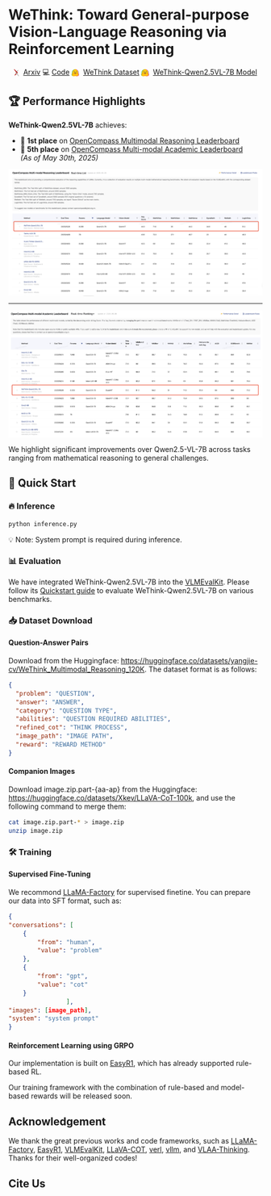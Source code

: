 
# WeThink: Toward General-purpose Vision-Language Reasoning via Reinforcement Learning


<p align="center">
  <img src="./assets/ar.svg" alt="Arxiv Logo" style="height: 1em; vertical-align: middle; margin-right: 0.3em;">
  <a href="" target="_blank">Arxiv</a>  
  💻  <a href="https://github.com/yangjie-cv/WeThink" target="_blank">Code</a>  
    <img src="./assets/hg.svg" alt="Hugging Face Logo" style="height: 1em; vertical-align: middle; margin-right: 0.3em;">
  <a href="https://huggingface.co/datasets/yangjie-cv/WeThink_Multimodal_Reasoning_120K" target="_blank">WeThink Dataset</a>  
    <img src="./assets/hg.svg" alt="Hugging Face Logo" style="height: 1em; vertical-align: middle; margin-right: 0.3em;">
  <a href="https://huggingface.co/yangjie-cv/WeThink-Qwen2.5VL-7B" target="_blank">WeThink-Qwen2.5VL-7B Model</a>  

</p>



## 🏆 Performance Highlights
**WeThink-Qwen2.5VL-7B** achieves:
- 🥇 **1st place** on [OpenCompass Multimodal Reasoning Leaderboard](https://rank.opencompass.org.cn/leaderboard-multimodal-reasoning/?m=REALTIME)
- 🏅 **5th place** on [OpenCompass Multi-modal Academic Leaderboard](https://rank.opencompass.org.cn/leaderboard-multimodal/?m=REALTIME)  
*(As of May 30th, 2025)*


<img src="assets/reasoning_leaderboard_highlight.png" width = "640" alt="pipeline" align=center />

-----

<img src="assets/academic_leaderborad_highlight.png" width = "640" alt="pipeline" align=center />


We highlight significant improvements over Qwen2.5-VL-7B across tasks ranging from mathematical reasoning to general challenges.

## 🚀 Quick Start
### 🔥 Inference
```bash
python inference.py
```
💡 ​​Note​​: System prompt is required during inference. 

### 📊 Evaluation
We have integrated WeThink-Qwen2.5VL-7B into the [VLMEvalKit](https://github.com/open-compass/VLMEvalKit). Please follow its [Quickstart guide](https://github.com/open-compass/VLMEvalKit/blob/main/docs/en/Quickstart.md) to evaluate WeThink-Qwen2.5VL-7B on various benchmarks.





### 📥 Dataset Download
#### Question-Answer Pairs
Download from the Huggingface: https://huggingface.co/datasets/yangjie-cv/WeThink_Multimodal_Reasoning_120K. The dataset format is as follows:
```json
{
  "problem": "QUESTION",
  "answer": "ANSWER",
  "category": "QUESTION TYPE",
  "abilities": "QUESTION REQUIRED ABILITIES",
  "refined_cot": "THINK PROCESS",
  "image_path": "IMAGE PATH",
  "reward": "REWARD METHOD"
}
```
#### Companion Images
Download image.zip.part-{aa-ap} from the Huggingface: https://huggingface.co/datasets/Xkev/LLaVA-CoT-100k, and use the following command to merge them:
```bash
cat image.zip.part-* > image.zip
unzip image.zip
```

### 🛠️ Training
#### Supervised Fine-Tuning
We recommond [LLaMA-Factory](https://github.com/hiyouga/LLaMA-Factory) for supervised finetine.
You can prepare our data into SFT format, such as:
```json
{
"conversations": [
    {
        "from": "human", 
        "value": "problem"
    },
    {
        "from": "gpt", 
        "value": "cot"
    }
                ],
"images": [image_path],
"system": "system prompt"
}
```
#### Reinforcement Learning using GRPO
Our implementation is built on [EasyR1](https://github.com/hiyouga/EasyR1), which has already supported rule-based RL.

Our training framework with the combination of rule-based and model-based rewards will be released soon.










## Acknowledgement 
We thank the great previous works and code frameworks, such as [LLaMA-Factory](https://github.com/hiyouga/LLaMA-Factory), [EasyR1](https://github.com/hiyouga/EasyR1), [VLMEvalKit](https://github.com/open-compass/VLMEvalKit), [LLaVA-COT](https://github.com/PKU-YuanGroup/LLaVA-CoT), [verl](https://github.com/volcengine/verl), [vllm](https://github.com/vllm-project/vllm), and [VLAA-Thinking](https://github.com/UCSC-VLAA/VLAA-Thinking). Thanks for their well-organized codes!



## Cite Us 



